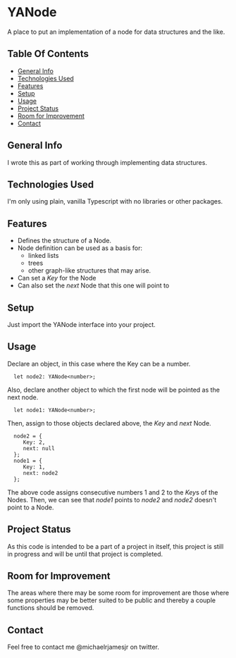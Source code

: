 # YANode
A place to put an implementation of a node for data structures and the like.

## Table Of Contents
* [General Info](#general-info)
* [Technologies Used](#technologies-used)
* [Features](#features)
* [Setup](#setup)
* [Usage](#usage)
* [Project Status](#project-status)
* [Room for Improvement](#room-for-improvement)
* [Contact](#contact)

## General Info
I wrote this as part of working through implementing data structures.

## Technologies Used
I'm only using plain, vanilla Typescript with no libraries or other packages.

## Features
* Defines the structure of a Node. 
* Node definition can be used as a basis for:
    * linked lists
    * trees
    * other graph-like structures that may arise.
* Can set a *Key* for the Node
* Can also set the *next* Node that this one will point to

## Setup
Just import the YANode interface into your project.

## Usage
Declare an object, in this case where the Key can be a number.
```
  let node2: YANode<number>;
```
Also, declare another object to which the first node will be pointed as the next node. 
```
  let node1: YANode<number>;
```
Then, assign to those objects declared above, the *Key* and *next* Node.
```
  node2 = {
     Key: 2,
     next: null
  };
  node1 = {
     Key: 1,
     next: node2
  };
```
The above code assigns consecutive numbers 1 and 2 to the *Key*s of the Nodes. Then, we can see that *node1* points to *node2* and *node2* doesn't point to a Node.

## Project Status
As this code is intended to be a part of a project in itself, this project is still in progress and will be until that project is completed. 

## Room for Improvement
The areas where there may be some room for improvement are those where some properties may be better suited to be public and thereby a couple functions should be removed.

## Contact
Feel free to contact me @michaelrjamesjr on twitter.
